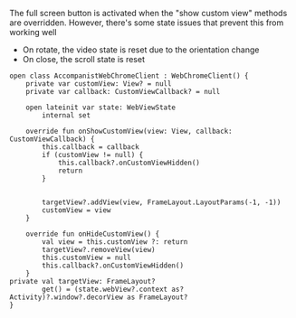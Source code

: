 The full screen button is activated when the "show custom view" methods are overridden. However, there's some state issues that prevent this from working well

- On rotate, the video state is reset due to the orientation change
- On close, the scroll state is reset
```
open class AccompanistWebChromeClient : WebChromeClient() {
    private var customView: View? = null
    private var callback: CustomViewCallback? = null

    open lateinit var state: WebViewState
        internal set

    override fun onShowCustomView(view: View, callback: CustomViewCallback) {
        this.callback = callback
        if (customView != null) {
            this.callback?.onCustomViewHidden()
            return
        }


        targetView?.addView(view, FrameLayout.LayoutParams(-1, -1))
        customView = view
    }

    override fun onHideCustomView() {
        val view = this.customView ?: return
        targetView?.removeView(view)
        this.customView = null
        this.callback?.onCustomViewHidden()
    }
private val targetView: FrameLayout?
        get() = (state.webView?.context as? Activity)?.window?.decorView as FrameLayout?
}
```